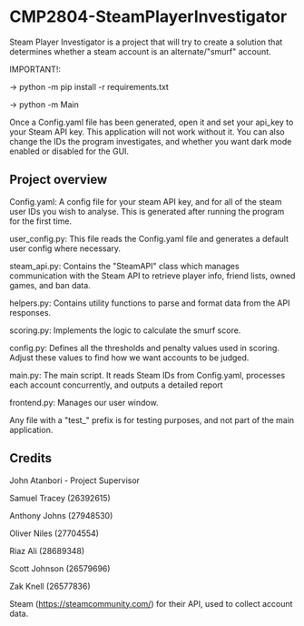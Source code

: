 # CMP2804-SteamPlayerInvestigator

Steam Player Investigator is a project that will try to create a solution that determines whether a steam account is an alternate/"smurf" account.


IMPORTANT!:

-> python -m pip install -r requirements.txt

-> python -m Main

Once a Config.yaml file has been generated, open it and set your api_key to your Steam API key. This application will not work without it. You can also change the IDs the program investigates, and whether you want dark mode enabled or disabled for the GUI.

## Project overview

Config.yaml: A config file for your steam API key, and for all of the steam user IDs you wish to analyse. This is generated after running the program for the first time.

user_config.py: This file reads the Config.yaml file and generates a default user config where necessary.

steam_api.py: Contains the "SteamAPI" class which manages communication with the Steam API to retrieve player info, friend lists, owned games, and ban data.

helpers.py: Contains utility functions to parse and format data from the API responses.

scoring.py: Implements the logic to calculate the smurf score.

config.py: Defines all the thresholds and penalty values used in scoring. Adjust these values to find how we want accounts to be judged.

main.py: The main script. It reads Steam IDs from Config.yaml, processes each account concurrently, and outputs a detailed report

frontend.py: Manages our user window.

Any file with a "test_" prefix is for testing purposes, and not part of the main application.

## Credits

John Atanbori - Project Supervisor

Samuel Tracey (26392615)

Anthony Johns (27948530)

Oliver Niles (27704554)

Riaz Ali (28689348)

Scott Johnson (26579696)

Zak Knell (26577836)


Steam (https://steamcommunity.com/) for their API, used to collect account data.